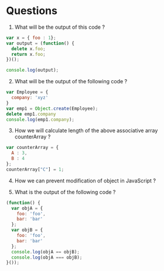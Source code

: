 # Questions

1) What will be the output of this code ? 
  ```js
  var x = { foo : 1};
  var output = (function() {
    delete x.foo;
    return x.foo;
  })();

  console.log(output);
  ```

2) What will be the output of the following code ?
  ```js
  var Employee = {
    company: 'xyz'
  }
  var emp1 = Object.create(Employee);
  delete emp1.company
  console.log(emp1.company);
  ```

3) How we will calculate length of the above associative array counterArray ?
  ```js
  var counterArray = {
    A : 3,
    B : 4
  };
  counterArray["C"] = 1;
  ```

4) How we can prevent modification of object in JavaScript ?

5) What is the output of the following code ?
  ```js
  (function() {
    var objA = {
      foo: 'foo',
      bar: 'bar'
    };
    var objB = {
      foo: 'foo',
      bar: 'bar'
    };
    console.log(objA == objB);
    console.log(objA === objB);
  }());
  ```
